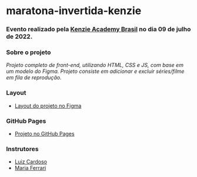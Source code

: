 # maratona-invertida-kenzie

### Evento realizado pela [Kenzie Academy Brasil](https://kenzie.com.br/) no dia 09 de julho de 2022. 

### Sobre o projeto

*Projeto completo de front-end, utilizando HTML, CSS e JS, com base em um modelo do Figma. Projeto consiste em adicionar e excluir séries/filme em fila de reprodução.* 

### Layout
* [Layout do projeto no Figma](https://www.figma.com/file/aM8m3Z61RWwGhKIg059PJT/Live-Maratona-Invertida-Kenzie?node-id=0%3A1)

### GitHub Pages
* [Projeto no GitHub Pages](https://geovanaborba.github.io/maratona-invertida-kenzie/)

### Instrutores
- [Luiz Cardoso](https://www.linkedin.com/in/luiz-paulo-reis-cardoso/)
- [Maria Ferrari](https://www.linkedin.com/in/maria-aparecida-guedes-ferrari/)
